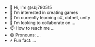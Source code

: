 - 👋 Hi, I’m @sbj790515
- 👀 I’m interested in creating games
- 🌱 I’m currently learning c#, dotnet, unity
- 💞️ I’m looking to collaborate on ...
- 📫 How to reach me ...
- 😄 Pronouns: ...
- ⚡ Fun fact: ...

<!---
sbj790515/sbj790515 is a ✨ special ✨ repository because its `README.md` (this file) appears on your GitHub profile.
You can click the Preview link to take a look at your changes.
--->
